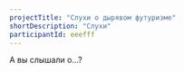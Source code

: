 ```yaml
---
projectTitle: "Слухи о дырявом футуризме"
shortDescription: "Слухи"
participantId: eeefff
---
```


А вы слышали о...?

